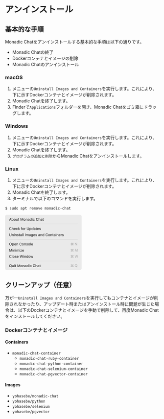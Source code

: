 # アンインストール

## 基本的な手順

Monadic Chatをアンインストールする基本的な手順は以下の通りです。

- Monadic Chatの終了
- Dockerコンテナとイメージの削除
- Monadic Chatのアンインストール

<!-- tabs:start -->

### **macOS**

1. メニューの`Uninstall Images and Containers`を実行します。これにより、下に示すDockerコンテナとイメージが削除されます。
2. Monadic Chatを終了します。
3. Finderで`Applications`フォルダーを開き、Monadic Chatをゴミ箱にドラッグします。

### **Windows**

1. メニューの`Uninstall Images and Containers`を実行します。これにより、下に示すDockerコンテナとイメージが削除されます。
2. Monadic Chatを終了します。
3. `プログラムの追加と削除`からMonadic Chatをアンインストールします。

### **Linux**

1. メニューの`Uninstall Images and Containers`を実行します。これにより、下に示すDockerコンテナとイメージが削除されます。
2. Monadic Chatを終了します。
3. ターミナルで以下のコマンドを実行します。

```shell
$ sudo apt remove monadic-chat
```

<!-- tabs:end -->

<img src="../assets/images/monadic-chat-menu.png" width="250px"/>

## クリーンアップ（任意）

万が一`Uninstall Images and Containers`を実行してもコンテナとイメージが削除されなかったり、アップデート時またはアンインストール時に問題が生じた場合は、以下のDockerコンテナとイメージを手動で削除して、再度Monadic Chatをインストールしてください。

### Dockerコンテナとイメージ

#### Containers

- `monadic-chat-container`
    - `monadic-chat-ruby-container`
    - `monadic-chat-python-container`
    - `monadic-chat-selenium-container`
    - `monadic-chat-pgvector-container`

#### Images

- `yohasebe/monadic-chat`
- `yohasebe/python`
- `yohasebe/selenium`
- `yohasebe/pgvector`
